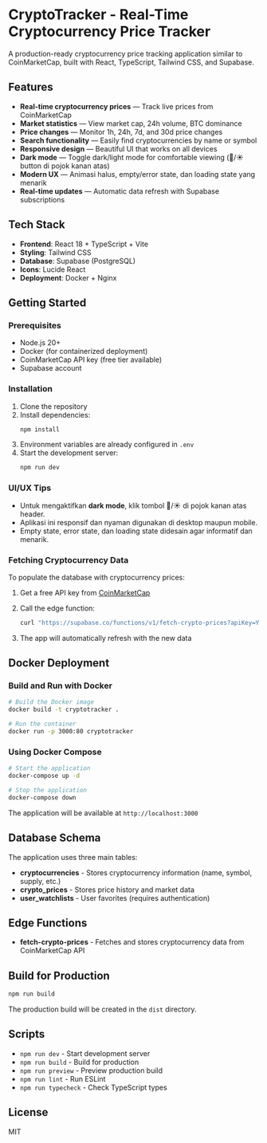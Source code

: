 # CryptoTracker - Real-Time Cryptocurrency Price Tracker

A production-ready cryptocurrency price tracking application similar to CoinMarketCap, built with React, TypeScript, Tailwind CSS, and Supabase.


## Features

- **Real-time cryptocurrency prices** — Track live prices from CoinMarketCap
- **Market statistics** — View market cap, 24h volume, BTC dominance
- **Price changes** — Monitor 1h, 24h, 7d, and 30d price changes
- **Search functionality** — Easily find cryptocurrencies by name or symbol
- **Responsive design** — Beautiful UI that works on all devices
- **Dark mode** — Toggle dark/light mode for comfortable viewing (🌙/☀️ button di pojok kanan atas)
- **Modern UX** — Animasi halus, empty/error state, dan loading state yang menarik
- **Real-time updates** — Automatic data refresh with Supabase subscriptions

## Tech Stack

- **Frontend**: React 18 + TypeScript + Vite
- **Styling**: Tailwind CSS
- **Database**: Supabase (PostgreSQL)
- **Icons**: Lucide React
- **Deployment**: Docker + Nginx

## Getting Started

### Prerequisites

- Node.js 20+
- Docker (for containerized deployment)
- CoinMarketCap API key (free tier available)
- Supabase account


### Installation

1. Clone the repository
2. Install dependencies:
   ```bash
   npm install
   ```
3. Environment variables are already configured in `.env`
4. Start the development server:
   ```bash
   npm run dev
   ```

### UI/UX Tips

- Untuk mengaktifkan **dark mode**, klik tombol 🌙/☀️ di pojok kanan atas header.
- Aplikasi ini responsif dan nyaman digunakan di desktop maupun mobile.
- Empty state, error state, dan loading state didesain agar informatif dan menarik.

### Fetching Cryptocurrency Data

To populate the database with cryptocurrency prices:

1. Get a free API key from [CoinMarketCap](https://coinmarketcap.com/api/)

2. Call the edge function:
   ```bash
   curl "https://supabase.co/functions/v1/fetch-crypto-prices?apiKey=YOUR_API_KEY&limit=100"
   ```

3. The app will automatically refresh with the new data

## Docker Deployment

### Build and Run with Docker

```bash
# Build the Docker image
docker build -t cryptotracker .

# Run the container
docker run -p 3000:80 cryptotracker
```

### Using Docker Compose

```bash
# Start the application
docker-compose up -d

# Stop the application
docker-compose down
```

The application will be available at `http://localhost:3000`

## Database Schema

The application uses three main tables:

- **cryptocurrencies** - Stores cryptocurrency information (name, symbol, supply, etc.)
- **crypto_prices** - Stores price history and market data
- **user_watchlists** - User favorites (requires authentication)

## Edge Functions

- **fetch-crypto-prices** - Fetches and stores cryptocurrency data from CoinMarketCap API

## Build for Production

```bash
npm run build
```

The production build will be created in the `dist` directory.

## Scripts

- `npm run dev` - Start development server
- `npm run build` - Build for production
- `npm run preview` - Preview production build
- `npm run lint` - Run ESLint
- `npm run typecheck` - Check TypeScript types

## License

MIT
